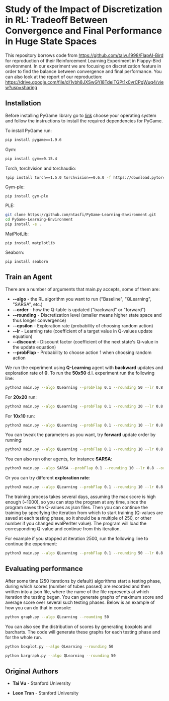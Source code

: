 # Study of the Impact of Discretization in RL: Tradeoff Between Convergence and Final Performance in Huge State Spaces

This repository borrows code from https://github.com/taivu1998/FlapAI-Bird for reproduction of their Reinforcement Learning Experiment in Flappy-Bird environment. In our experiment we are focusing on discretization feature in order to find the balance between convergence and final performance. You can also look at the report of our reproduction: https://drive.google.com/file/d/1vbh8JXSwGYI8TdeiTGPt1x0vrCPgWuq4/view?usp=sharing


## Installation

Before installing PyGame library go to [link](https://www.pygame.org/wiki/Compilation) choose your operating system and follow the instructions to install the required dependencies for PyGame.

To install PyGame run:
```bash
pip install pygame==1.9.6
```
 
Gym:
```bash
pip install gym==0.15.4
```
 
Torch, torchvision and torchaudio:
```bash
!pip install torch==1.5.0 torchvision==0.6.0 -f https://download.pytorch.org/whl/torch_stable.html
```
 
Gym-ple:
```
pip install gym-ple
```
 
PLE:
```bash
git clone https://github.com/ntasfi/PyGame-Learning-Environment.git
cd PyGame-Learning-Environment
pip install -e .
```

MatPlotLib:
```
pip install matplotlib
```

Seaborn:
```
pip install seaborn
```

## Train an Agent

There are a number of arguments that main.py accepts, some of them are:

* **--algo** - the RL algorithm you want to run ("Baseline", "QLearning", "SARSA", etc.)
* **--order** - how the Q-table is updated ("backward" or "forward")
* **--rounding** - Discretization level (smaller means higher state space and thus longer convergence)
* **--epsilon** - Exploration rate (probability of choosing random action)
* **--lr** - Learning rate (coefficient of a target value in Q-values update equation)
* **--discount** - Discount factor (coefficient of the next state's Q-value in the update equation)
* **--probFlap** - Probability to choose action 1 when choosing random action

We run the experiment using **Q-Learning** agent with **backward** updates and exploration rate of **0**.
To run the **50x50** d.l. experiment run the following line:
```bash
python3 main.py --algo QLearning --probFlap 0.1 --rounding 50 --lr 0.8 --order backward --epsilon 0
```
For **20x20** run:
```bash
python3 main.py --algo QLearning --probFlap 0.1 --rounding 20 --lr 0.8 --order backward --epsilon 0
```
For **10x10** run:
```bash
python3 main.py --algo QLearning --probFlap 0.1 --rounding 10 --lr 0.8 --order backward --epsilon 0
```

You can tweak the parameters as you want, try **forward** update order by running:
```bash
python3 main.py --algo QLearning --probFlap 0.1 --rounding 10 --lr 0.8 --order forward --epsilon 0
```

You can also run other agents, for instance **SARSA**:
```bash
python3 main.py --algo SARSA --probFlap 0.1 --rounding 10 --lr 0.8 --order forward --epsilon 0
```

Or you can try different **exploration rate**:
```bash
python3 main.py --algo QLearning --probFlap 0.1 --rounding 10 --lr 0.8 --order forward --epsilon 0.1
```

The training process takes several days, assuming the max score is high enough (~1000), so you can stop the program at any time, since the program saves the Q-values as json files. Then you can continue the training by specifying the iteration from which to start training (Q-values are saved at each testing phase, so it should be a multiple of 250, or other number if you changed evalPerIter value). The program will load the corresponding Q-value and continue from this iteration.

For example if you stopped at iteration 2500, run the following line to continue the experiment:
```bash
python3 main.py --algo QLearning --probFlap 0.1 --rounding 50 --lr 0.8 --order backward --epsilon 0 --startIter 2500
```

## Evaluating performance

After some time (250 iterations by default) algorithms start a testing phase, during which scores (number of tubes passed) are recorded and then written into a json file, where the name of the file represents at which iteration the testing began. You can generate graphs of maximum score and average score over several such testing phases. Below is an example of how you can do that in console:

```bash
python graph.py --algo QLearning --rounding 50
```

You can also see the distribution of scores by generating boxplots and barcharts. The code will generate these graphs for each testing phase and for the whole run.

```bash
python boxplot.py --algo QLearning --rounding 50
```

```bash
python bargraph.py --algo QLearning --rounding 50
```

## Original Authors

* **Tai Vu** - Stanford University

* **Leon Tran** - Stanford University
